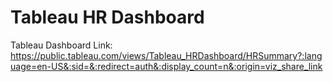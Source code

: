 # Tableau HR Dashboard

Tableau Dashboard Link:
https://public.tableau.com/views/Tableau_HRDashboard/HRSummary?:language=en-US&:sid=&:redirect=auth&:display_count=n&:origin=viz_share_link

